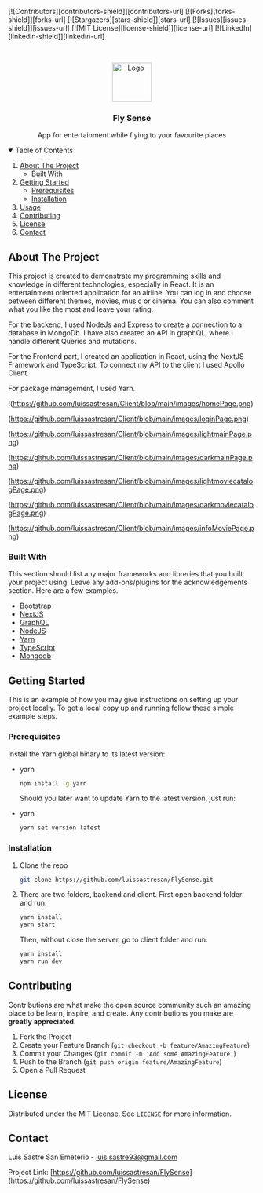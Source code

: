 <!--
*** Thanks for checking out the Best-README-Template. If you have a suggestion
*** that would make this better, please fork the repo and create a pull request
*** or simply open an issue with the tag "enhancement".
*** Thanks again! Now go create something AMAZING! :D
-->

<!-- PROJECT SHIELDS -->
<!--
*** I'm using markdown "reference style" links for readability.
*** Reference links are enclosed in brackets [ ] instead of parentheses ( ).
*** See the bottom of this document for the declaration of the reference variables
*** for contributors-url, forks-url, etc. This is an optional, concise syntax you may use.
*** https://www.markdownguide.org/basic-syntax/#reference-style-links
-->

[![Contributors][contributors-shield]][contributors-url]
[![Forks][forks-shield]][forks-url]
[![Stargazers][stars-shield]][stars-url]
[![Issues][issues-shield]][issues-url]
[![MIT License][license-shield]][license-url]
[![LinkedIn][linkedin-shield]][linkedin-url]

<!-- PROJECT LOGO -->
<br />
<p align="center">
  <a href="https://github.com/othneildrew/Best-README-Template">
    <img src="images/logo.png" alt="Logo" width="80" height="80">
  </a>

  <h3 align="center">Fly Sense</h3>

  <p align="center">
    App for entertainment while flying to your favourite places
  </p>
</p>

<!-- TABLE OF CONTENTS -->
<details open="open">
  <summary>Table of Contents</summary>
  <ol>
    <li>
      <a href="#about-the-project">About The Project</a>
      <ul>
        <li><a href="#built-with">Built With</a></li>
      </ul>
    </li>
    <li>
      <a href="#getting-started">Getting Started</a>
      <ul>
        <li><a href="#prerequisites">Prerequisites</a></li>
        <li><a href="#installation">Installation</a></li>
      </ul>
    </li>
    <li><a href="#usage">Usage</a></li>
    <li><a href="#contributing">Contributing</a></li>
    <li><a href="#license">License</a></li>
    <li><a href="#contact">Contact</a></li>
  </ol>
</details>

<!-- ABOUT THE PROJECT -->

## About The Project

This project is created to demonstrate my programming skills and knowledge in different technologies, especially in React.
It is an entertainment oriented application for an airline. You can log in and choose between different themes, movies, music or cinema. You can also comment what you like the most and leave your rating.

For the backend, I used NodeJs and Express to create a connection to a database in MongoDb. I have also created an API in graphQL, where I handle different Queries and mutations.

For the Frontend part, I created an application in React, using the NextJS Framework and TypeScript. To connect my API to the client I used Apollo Client.

For package management, I used Yarn.

!(https://github.com/luissastresan/Client/blob/main/images/homePage.png)


(https://github.com/luissastresan/Client/blob/main/images/loginPage.png)

(https://github.com/luissastresan/Client/blob/main/images/lightmainPage.png)

(https://github.com/luissastresan/Client/blob/main/images/darkmainPage.png)

(https://github.com/luissastresan/Client/blob/main/images/lightmoviecatalogPage.png)

(https://github.com/luissastresan/Client/blob/main/images/darkmoviecatalogPage.png)

(https://github.com/luissastresan/Client/blob/main/images/infoMoviePage.png)

### Built With

This section should list any major frameworks and libreries that you built your project using. Leave any add-ons/plugins for the acknowledgements section. Here are a few examples.

- [Bootstrap](https://getbootstrap.com)
- [NextJS](https://nextjs.org/)
- [GraphQL](https://graphql.org/)
- [NodeJS](https://nodejs.org/es/)
- [Yarn](https://yarnpkg.com/)
- [TypeScript](https://www.typescriptlang.org/)
- [Mongodb](https://www.mongodb.com/es)

<!-- GETTING STARTED -->

## Getting Started

This is an example of how you may give instructions on setting up your project locally.
To get a local copy up and running follow these simple example steps.

### Prerequisites

Install the Yarn global binary to its latest version:

- yarn

  ```sh
  npm install -g yarn
  ```

  Should you later want to update Yarn to the latest version, just run:

- yarn
  ```sh
  yarn set version latest
  ```

### Installation

1. Clone the repo
   ```sh
   git clone https://github.com/luissastresan/FlySense.git
   ```
2. There are two folders, backend and client. First open backend folder and run:
   ```sh
   yarn install
   yarn start
   ```
   Then, without close the server, go to client folder and run:
   ```sh
   yarn install
   yarn run dev
   ```

<!-- CONTRIBUTING -->

## Contributing

Contributions are what make the open source community such an amazing place to be learn, inspire, and create. Any contributions you make are **greatly appreciated**.

1. Fork the Project
2. Create your Feature Branch (`git checkout -b feature/AmazingFeature`)
3. Commit your Changes (`git commit -m 'Add some AmazingFeature'`)
4. Push to the Branch (`git push origin feature/AmazingFeature`)
5. Open a Pull Request

<!-- LICENSE -->

## License

Distributed under the MIT License. See `LICENSE` for more information.

<!-- CONTACT -->

## Contact

Luis Sastre San Emeterio - luis.sastre93@gmail.com

Project Link: [https://github.com/luissastresan/FlySense](https://github.com/luissastresan/FlySense)
